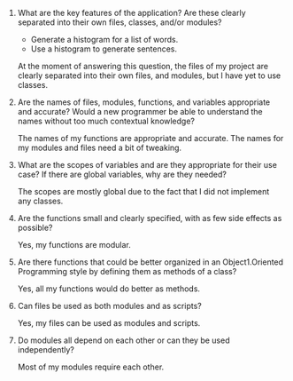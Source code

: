 1. What are the key features of the application? Are these clearly separated into their own files, classes, and/or modules?

    - Generate a histogram for a list of words.
    - Use a histogram to generate sentences.

     At the moment of answering this question, the files of my project are clearly separated into their own files, and modules, but I have yet to use classes.

1. Are the names of files, modules, functions, and variables appropriate and accurate? Would a new programmer be able to understand the names without too much contextual knowledge?

    The names of my functions are appropriate and accurate. The names for my modules and files need a bit of tweaking.

1. What are the scopes of variables and are they appropriate for their use case? If there are global variables, why are they needed?

    The scopes are mostly global due to the fact that I did not implement any classes.

1. Are the functions small and clearly specified, with as few side effects as possible?

    Yes, my functions are modular.

1. Are there functions that could be better organized in an Object1.Oriented Programming style by defining them as methods of a class?

    Yes, all my functions would do better as methods.

1. Can files be used as both modules and as scripts?

    Yes, my files can be used as modules and scripts.

1. Do modules all depend on each other or can they be used independently?

    Most of my modules require each other.
